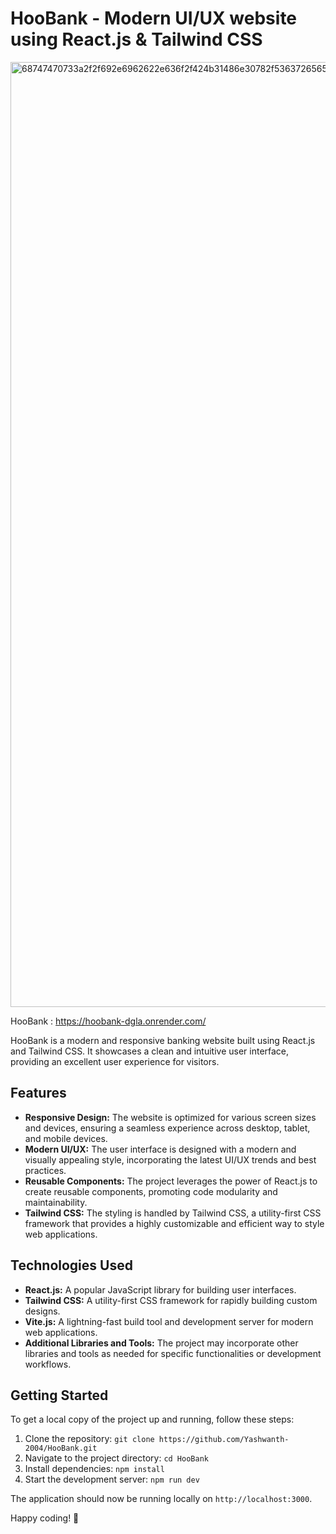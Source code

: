 # HooBank - Modern UI/UX website using React.js & Tailwind CSS
<img width="1512" alt="68747470733a2f2f692e6962622e636f2f424b31486e30782f53637265656e73686f742d323032322d30382d30382d61742d342d30352d34382d504d2e706e67" src="https://github.com/Yashwanth-2004/HooBank/assets/116412670/7e560258-3841-4604-8f4e-88e5f33f1ae2">

HooBank : https://hoobank-dgla.onrender.com/

HooBank is a modern and responsive banking website built using React.js and Tailwind CSS. It showcases a clean and intuitive user interface, providing an excellent user experience for visitors.

## Features

- **Responsive Design:** The website is optimized for various screen sizes and devices, ensuring a seamless experience across desktop, tablet, and mobile devices.
- **Modern UI/UX:** The user interface is designed with a modern and visually appealing style, incorporating the latest UI/UX trends and best practices.
- **Reusable Components:** The project leverages the power of React.js to create reusable components, promoting code modularity and maintainability.
- **Tailwind CSS:** The styling is handled by Tailwind CSS, a utility-first CSS framework that provides a highly customizable and efficient way to style web applications.

## Technologies Used

- **React.js:** A popular JavaScript library for building user interfaces.
- **Tailwind CSS:** A utility-first CSS framework for rapidly building custom designs.
- **Vite.js:** A lightning-fast build tool and development server for modern web applications.
- **Additional Libraries and Tools:** The project may incorporate other libraries and tools as needed for specific functionalities or development workflows.

## Getting Started

To get a local copy of the project up and running, follow these steps:

1. Clone the repository: `git clone https://github.com/Yashwanth-2004/HooBank.git`
2. Navigate to the project directory: `cd HooBank`
3. Install dependencies: `npm install`
4. Start the development server: `npm run dev`

The application should now be running locally on `http://localhost:3000`.

Happy coding! 🚀
